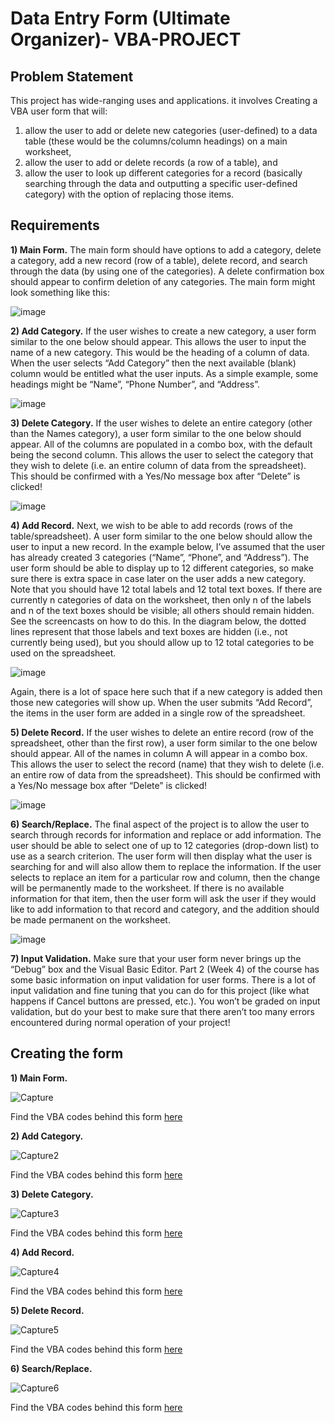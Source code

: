 # Data Entry Form (Ultimate Organizer)- VBA-PROJECT

## Problem Statement

This project has wide-ranging uses and applications. it involves Creating a VBA user form that will:
1) allow the user to add or delete new categories (user-defined) to a data table (these would be the columns/column headings) on a main worksheet,
2) allow the user to add or delete records (a row of a table), and
3) allow the user to look up different categories for a record (basically searching through the data and outputting a specific user-defined category) with the option of replacing those items.

## Requirements

**1)	Main Form.**  The main form should have options to add a category, delete a category, add a new record (row of a table), delete record, and search through the data (by using one of the categories).  A delete confirmation box should appear to confirm deletion of any categories. 
The main form might look something like this:

![image](https://github.com/user-attachments/assets/f324d7f1-60c5-4d40-b1bd-7f80129840c6)

**2)	Add Category.**  If the user wishes to create a new category, a user form similar to the one below should appear.  This allows the user to input the name of a new category.  This would be the heading of a column of data.  When the user selects “Add Category” then the next available (blank) column would be entitled what the user inputs.  As a simple example, some headings might be “Name”, “Phone Number”, and “Address”.

![image](https://github.com/user-attachments/assets/f31946a5-34fa-4287-9174-d461e9f0b6df)

**3)	Delete Category.**  If the user wishes to delete an entire category (other than the Names category), a user form similar to the one below should appear.  All of the columns are populated in a combo box, with the default being the second column.  This allows the user to select the category that they wish to delete (i.e. an entire column of data from the spreadsheet).  This should be confirmed with a Yes/No message box after “Delete” is clicked!

![image](https://github.com/user-attachments/assets/b0df30d8-8004-443d-a6fd-9ab2e59b3ce8)

**4)	Add Record.**  Next, we wish to be able to add records (rows of the table/spreadsheet).  A user form similar to the one below should allow the user to input a new record.  In the example below, I’ve assumed that the user has already created 3 categories (“Name”, “Phone”, and “Address”).  The user form should be able to display up to 12 different categories, so make sure there is extra space in case later on the user adds a new category.  Note that you should have 12 total labels and 12 total text boxes.  If there are currently n categories of data on the worksheet, then only n of the labels and n of the text boxes should be visible; all others should remain hidden.  See the screencasts on how to do this.  In the diagram below, the dotted lines represent that those labels and text boxes are hidden (i.e., not currently being used), but you should allow up to 12 total categories to be used on the spreadsheet.  

![image](https://github.com/user-attachments/assets/34996806-8880-4b70-9f39-10834a306524)

Again, there is a lot of space here such that if a new category is added then those new categories will show up.  When the user submits “Add Record”, the items in the user form are added in a single row of the spreadsheet.

**5)	Delete Record.**  If the user wishes to delete an entire record (row of the spreadsheet, other than the first row), a user form similar to the one below should appear.  All of the names in column A will appear in a combo box.  This allows the user to select the record (name) that they wish to delete (i.e. an entire row of data from the spreadsheet).  This should be confirmed with a Yes/No message box after “Delete” is clicked!   

![image](https://github.com/user-attachments/assets/da00e304-0d0a-4982-8d5d-1cb2209247a1)

**6)	Search/Replace.**  The final aspect of the project is to allow the user to search through records for information and replace or add information.  The user should be able to select one of up to 12 categories (drop-down list) to use as a search criterion.  The user form will then display what the user is searching for and will also allow them to replace the information.  If the user selects to replace an item for a particular row and column, then the change will be permanently made to the worksheet.  If there is no available information for that item, then the user form will ask the user if they would like to add information to that record and category, and the addition should be made permanent on the worksheet. 

![image](https://github.com/user-attachments/assets/51d250f4-ac9f-4e34-af49-755d89e0b2cb)

**7)	Input Validation.** Make sure that your user form never brings up the “Debug” box and the Visual Basic Editor.  Part 2 (Week 4) of the course has some basic information on input validation for user forms.  There is a lot of input validation and fine tuning that you can do for this project (like what happens if Cancel buttons are pressed, etc.).  You won’t be graded on input validation, but do your best to make sure that there aren’t too many errors encountered during normal operation of your project! 

## Creating the form

**1)	Main Form.**

![Capture](https://github.com/user-attachments/assets/bbf39bf0-b643-4094-a3f8-84af9bf9791d)

Find the VBA codes behind this form [here]()

**2)	Add Category.**

![Capture2](https://github.com/user-attachments/assets/74192edd-ffbe-4f49-8646-b718a70614f0)

Find the VBA codes behind this form [here]()


**3)	Delete Category.**

![Capture3](https://github.com/user-attachments/assets/54805c87-3e15-42ec-be3d-03c525e4a027)

Find the VBA codes behind this form [here]()

**4)	Add Record.** 

![Capture4](https://github.com/user-attachments/assets/9e5eb631-92c8-4ed6-bb6b-61d03dd4c629)

Find the VBA codes behind this form [here]()

**5)	Delete Record.**

![Capture5](https://github.com/user-attachments/assets/8466231c-7cd6-4f71-974a-ea58dda2e769)

Find the VBA codes behind this form [here]()

**6)	Search/Replace.**

![Capture6](https://github.com/user-attachments/assets/6b98180c-9406-47ee-b86c-5ffa3049dbd6)

Find the VBA codes behind this form [here]()


